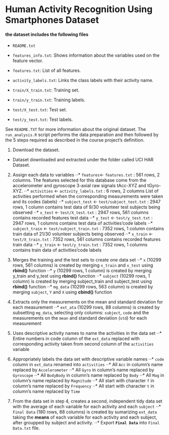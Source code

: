 # Human Activity Recognition Using Smartphones Dataset

#### the dataset includes the following files
- `README.txt`

- `features_info.txt`: Shows information about the variables used on the feature vector.

- `features.txt`: List of all features.

- `activity_labels.txt`: Links the class labels with their activity name.

- `train/X_train.txt`: Training set.

- `train/y_train.txt`: Training labels.

- `test/X_test.txt`: Test set.

- `test/y_test.txt`: Test labels.

See `README.TXT` for more information about the original dataset. The `run_analysis.R` script performs the data preparation and then followed by the 5 steps required as described in the course project’s definition.

 1. Download the dataset.
  *  Dataset downloaded and extracted under the folder called UCI HAR Dataset.

2. Assign each data to variables
⋅⋅*  `features`<- `features.txt` : 561 rows, 2 columns.
The features selected for this database come from the accelerometer and gyroscope 3-axial raw signals tAcc-XYZ and tGyro-XYZ.
⋅⋅*  `activities` <- `activity_labels.txt` : 6 rows, 2 columns
List of activities performed when the corresponding measurements were taken and its codes (labels)
⋅⋅*  `subject_test` <- `test/subject_test.txt` : 2947 rows, 1 column
contains test data of 9/30 volunteer test subjects being observed
⋅⋅*  `x_test` <- `test/X_test.txt` : 2947 rows, 561 columns
contains recorded features test data
⋅⋅*  `y_test` <- `test/y_test.txt` : 2947 rows, 1 columns
contains test data of activities’code labels
⋅⋅*  `subject_train` <- `test/subject_train.txt` : 7352 rows, 1 column
contains train data of 21/30 volunteer subjects being observed
⋅⋅*  `x_train` <- `test/X_train.txt` : 7352 rows, 561 columns
contains recorded features train data
⋅⋅*  `y_train` <- `test/y_train.txt` : 7352 rows, 1 columns
contains train data of activities’code labels

3. Merges the training and the test sets to create one data set
⋅⋅*  `x` (10299 rows, 561 columns) is created by merging `x_train` and `x_test` using **rbind()** function
⋅⋅*  `y` (10299 rows, 1 column) is created by merging y_train and y_test using **rbind()** function
⋅⋅*  `subject` (10299 rows, 1 column) is created by merging subject_train and subject_test using **rbind()** function
⋅⋅*  `mg_data` (10299 rows, 563 column) is created by merging `subject`, `Y` and `X` using **cbind()** function

4. Extracts only the measurements on the mean and standard deviation for each measurement
⋅⋅*  `ext_ata` (10299 rows, 88 columns) is created by subsetting `mg_data`, selecting only columns: `subject`, `code` and the measurements on the `mean` and standard deviation (`std`) for each measurement

5. Uses descriptive activity names to name the activities in the data set
⋅⋅*  Entire numbers in code column of the  `ext_data` replaced with corresponding activity taken from second column of the `activities` variable

6. Appropriately labels the data set with descriptive variable names
⋅⋅*  `code` column in `ext_data` renamed into `activities`
⋅⋅*  All `Acc` in column’s name replaced by `Accelerometer`
⋅⋅*  All `Gyro` in column’s name replaced by `Gyroscope`
⋅⋅*  All `BodyBody` in column’s name replaced by `Body`
⋅⋅*  All `Mag` in column’s name replaced by `Magnitude`
⋅⋅*  All start with character `f` in column’s name replaced by `Frequency`
⋅⋅*  All start with character `t` in column’s name replaced by `Time`

7. From the data set in step 4, creates a second, independent tidy data set with the average of each variable for each activity and each `subject`
⋅⋅*  `Final Data` (180 rows, 88 columns) is created by sumarizing `ext_data` taking the **means** of each variable for each activity and each subject, after groupped by subject and activity.
⋅⋅*  Export **`Final Data`** into `Final Data.txt` file.
